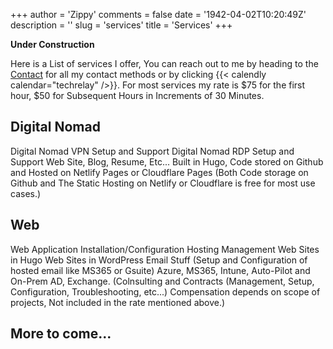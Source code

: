 +++
author = 'Zippy'
comments = false
date = '1942-04-02T10:20:49Z'
description = ''
slug = 'services'
title = 'Services'
+++


**Under Construction**

Here is a List of services I offer, You can reach out to me by heading to the [Contact](https://techrelay.xyz/contact) for all my contact methods or by clicking {{< calendly calendar="techrelay" />}}. For most services my rate is $75 for the first hour, $50 for Subsequent Hours in Increments of 30 Minutes.


## Digital Nomad

Digital Nomad VPN Setup and Support
Digital Nomad RDP Setup and Support
Web Site, Blog, Resume, Etc... Built in Hugo, Code stored on Github and Hosted on Netlify Pages or Cloudflare Pages (Both Code storage on Github and The Static Hosting on Netlify or Cloudflare is free for most use cases.)


## Web
Web Application Installation/Configuration 
Hosting Management
Web Sites in Hugo
Web Sites in WordPress
Email Stuff (Setup and Configuration of hosted email like MS365 or Gsuite)
Azure, MS365, Intune, Auto-Pilot and On-Prem AD, Exchange. (Colnsulting and Contracts (Management, Setup, Configuration, Troubleshooting, etc...) Compensation depends on scope of projects, Not included in the rate mentioned above.)

## More to come...
